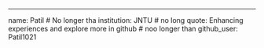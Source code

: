 ---
name: Patil # No longer tha institution: JNTU # no long quote: Enhancing experiences and explore more in github # noo longer than github_user: Patil1021
